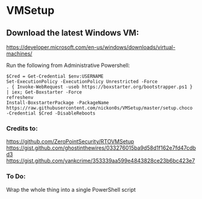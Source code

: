 # VMSetup

## Download the latest Windows VM:
https://developer.microsoft.com/en-us/windows/downloads/virtual-machines/

Run the following from Administrative Powershell:
```
$Cred = Get-Credential $env:USERNAME
Set-ExecutionPolicy -ExecutionPolicy Unrestricted -Force
. { Invoke-WebRequest -useb https://boxstarter.org/bootstrapper.ps1 } | iex; Get-Boxstarter -Force
refreshenv
Install-BoxstarterPackage -PackageName https://raw.githubusercontent.com/nickon0s/VMSetup/master/setup.choco -Credential $Cred -DisableReboots

```

### Credits to:
https://github.com/ZeroPointSecurity/RTOVMSetup
https://gist.github.com/ghostinthewires/033276015ba9d58d1f162e7fd47cdbd3
https://gist.github.com/yankcrime/353339aa599e4843828ce23b6bc423e7


### To Do:
Wrap the whole thing into a single PowerShell script
